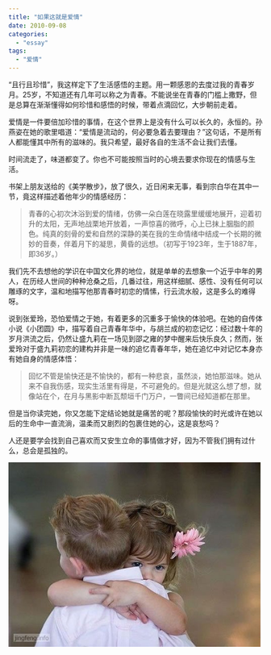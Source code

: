 ```yaml
---
title: "如果这就是爱情"
date: 2010-09-08
categories: 
  - "essay"
tags: 
  - "爱情"
---
```


“且行且珍惜”，我这样定下了生活感悟的主题。用一颗感恩的去度过我的青春岁月。25岁，不知道还有几年可以称之为青春。不能说坐在青春的门槛上撒野，但是总算在渐渐懂得如何珍惜和感悟的时候，带着点滴回忆，大步朝前走着。

爱情是一件要倍加珍惜的事情，在这个世界上是没有什么可以长久的，永恒的。孙燕姿在她的歌里唱道：“爱情是流动的，何必要急着去要理由？”这句话，不是所有人都能懂其中所有的滋味的。我只希望，最好各自的生活不会让我们去懂。

时间流走了，味道都变了。你也不可能按照当时的心境去要求你现在的情感与生活。

书架上朋友送给的《美学散步》，放了很久，近日闲来无事，看到宗白华在其中一节，竟这样描述着他年少的情感经历：

> 青春的心初次沐浴到爱的情绪，仿佛一朵白莲在晓露里缓缓地展开，迎着初升的太阳，无声地战栗地开放着，一声惊喜的微呼，心上已抹上胭脂的颜色。纯真的刻骨的爱和自然的深静的美在我的生命情绪中结成一个长期的微妙的音奏，伴着月下的凝思，黄昏的远想。（初写于1923年，生于1887年，即36岁。）

我们先不去想他的学识在中国文化界的地位，就是单单的去想象一个近乎中年的男人，在历经人世间的种种沧桑之后，几番过往，用这样细腻、感性、没有任何可以雕琢的文字，温和地描写他那青春时初恋的情愫，行云流水般，这是多么的难得呀。

说到张爱玲，恐怕爱情之于她，有着更多的沉重多于愉快的体验吧。在她的自传体小说《小团圆》中，描写着自己青春年华中，与胡兰成的初恋记忆：经过数十年的岁月洪流之后，仍然让盛九莉在一场见到邵之雍的梦中醒来后快乐良久；然而，张爱玲对于盛九莉初恋的建构并非是一味的追忆青春年华，她在追忆中对记忆本身亦有她自身的情感体悟：

> 回忆不管是愉快还是不愉快的，都有一种悲哀，虽然淡，她怕那滋味。她从来不自我伤感，现实生活里有得是，不可避免的。但是光就这么想了想，就像站在个，在月与黑影中断瓦颓垣千门万户，一瞥间已经知道都在那里。

但是当你读完她，你又怎能下定结论她就是痛苦的呢？那段愉快的时光或许在她以后的生命中一直流淌，温柔而又剧烈的包裹住她的心，这是哀愁吗？

人还是要学会找到自己喜欢而又安生立命的事情做才好，因为不管我们拥有过什么，总会是孤独的。

![文章配图](images/5652757449_0bbdc0c0cd_z.jpg)
